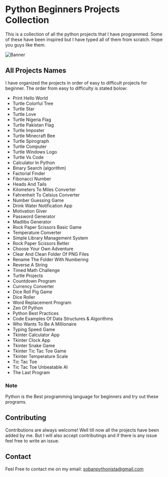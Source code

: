 # Python Beginners Projects Collection

This is a collection of all the python projects that I have programmed. Some of these have been inspired but I have typed all of them from scratch. Hope you guys like them.

![Banner](https://res.cloudinary.com/practicaldev/image/fetch/s--jPSX-ydn--/c_imagga_scale,f_auto,fl_progressive,h_900,q_auto,w_1600/https://dev-to-uploads.s3.amazonaws.com/i/tteuu4xw5tomxb7l0xjx.png)

## All Projects Names

I have organized the projects in order of easy to difficult projects for beginner. The order from easy to difficulty is stated bolow:

- Print Hello World
- Turtle Colorful Tree
- Turtle Star
- Turtle Love
- Turtle Nigeria Flag
- Turtle Pakistan Flag
- Turtle Imposter
- Turtle Minecraft Bee
- Turtle Spirograph
- Turtle Computer
- Turtle Windows Logo
- Turtle Vs Code
- Calculator In Python
- Binary Search (algorithm)
- Factorial Finder
- Fibonacci Number
- Heads And Tails
- Kilometers To Miles Converter
- Fahrenheit To Celsius Converter
- Number Guessing Game
- Drink Water Notification App
- Motivation Giver
- Password Generator
- Madlibs Generator
- Rock Paper Scissors Basic Game
- Temperature Converter
- Simple Library Management System
- Rock Paper Scissors Better
- Choose Your Own Adventure
- Clear And Clean Folder Of PNG Files
- Rename The Folder With Numbering
- Reverse A String
- Timed Math Challenge
- Turtle Projects
- Countdown Program
- Currency Converter
- Dice Roll Pig Game
- Dice Roller
- Word Replacement Program
- Zen Of Python
- Python Best Practices
- Code Examples Of Data Structures & Algorithms
- Who Wants To Be A Millionaire
- Typing Speed Game
- Tkinter Calculator App
- Tkinter Clock App
- Tkinter Snake Game
- Tkinter Tic Tac Toe Game
- Tkinter Temperature Scale
- Tic Tac Toe
- Tic Tac Toe Unbeatable AI
- The Last Program

### Note

Python is the Best programming language for beginners and try out these programs.

## Contributing

Contributions are always welcome!
Well till now all the projects have been added by me.
But I will also accept contributings and if there is any issue feel free to write an issue.

## Contact

Feel Free to contact me on my email: sobanpythonista@gmail.com
